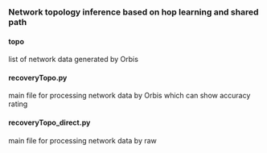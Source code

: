 ### Network topology inference based on hop learning and shared path

#### topo

list of network data generated by Orbis

#### recoveryTopo.py

main file for processing network data by Orbis which can show accuracy rating

#### recoveryTopo_direct.py

main file for processing network data by raw
